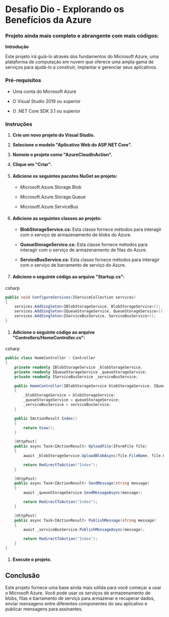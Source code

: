 # Desafio Dio - **Explorando os Benefícios da Azure**



### **Projeto ainda mais completo e abrangente com mais códigos:**

**Introdução**

Este projeto irá guiá-lo através dos fundamentos do Microsoft Azure, uma plataforma de computação em nuvem que oferece uma ampla gama de serviços para ajudá-lo a construir, implantar e gerenciar seus aplicativos.



### **Pré-requisitos**

- Uma conta do Microsoft Azure

- O Visual Studio 2019 ou superior

- O .NET Core SDK 3.1 ou superior

  

### **Instruções**

1. **Crie um novo projeto do Visual Studio.**

2. **Selecione o modelo "Aplicativo Web do ASP.NET Core".**

3. **Nomeie o projeto como "AzureCloudInAction".**

4. **Clique em "Criar".**

   

5. #### Adicione os seguintes pacotes NuGet ao projeto:

   - Microsoft.Azure.Storage.Blob

   - Microsoft.Azure.Storage.Queue

   - Microsoft.Azure.ServiceBus

     

6. #### Adicione as seguintes classes ao projeto:

   

   - **BlobStorageService.cs:** Esta classe fornece métodos para interagir com o serviço de armazenamento de blobs do Azure.

   - **QueueStorageService.cs:** Esta classe fornece métodos para interagir com o serviço de armazenamento de filas do Azure.

   - **ServiceBusService.cs:** Esta classe fornece métodos para interagir com o serviço de barramento de serviço do Azure.

     

7. #### **Adicione o seguinte código ao arquivo "Startup.cs":**

csharp



```csharp
public void ConfigureServices(IServiceCollection services)
{
    services.AddSingleton<IBlobStorageService, BlobStorageService>();
    services.AddSingleton<IQueueStorageService, QueueStorageService>();
    services.AddSingleton<IServiceBusService, ServiceBusService>();
}
```



1. #### **Adicione o seguinte código ao arquivo "Controllers/HomeController.cs":**

csharp

```csharp
public class HomeController : Controller
{
    private readonly IBlobStorageService _blobStorageService;
    private readonly IQueueStorageService _queueStorageService;
    private readonly IServiceBusService _serviceBusService;

    public HomeController(IBlobStorageService blobStorageService, IQueueStorageService queueStorageService, IServiceBusService serviceBusService)
    {
        _blobStorageService = blobStorageService;
        _queueStorageService = queueStorageService;
        _serviceBusService = serviceBusService;
    }

    public IActionResult Index()
    {
        return View();
    }

    [HttpPost]
    public async Task<IActionResult> UploadFile(IFormFile file)
    {
        await _blobStorageService.UploadBlobAsync(file.FileName, file.OpenReadStream());

        return RedirectToAction("Index");
    }

    [HttpPost]
    public async Task<IActionResult> SendMessage(string message)
    {
        await _queueStorageService.SendMessageAsync(message);

        return RedirectToAction("Index");
    }

    [HttpPost]
    public async Task<IActionResult> PublishMessage(string message)
    {
        await _serviceBusService.PublishMessageAsync(message);

        return RedirectToAction("Index");
    }
}
```



1. #### **Execute o projeto.**

## **Conclusão**

Este projeto fornece uma base ainda mais sólida para você começar a usar o Microsoft Azure. Você pode usar os serviços de armazenamento de blobs, filas e barramento de serviço para armazenar e recuperar dados, enviar mensagens entre diferentes componentes do seu aplicativo e publicar mensagens para assinantes.

